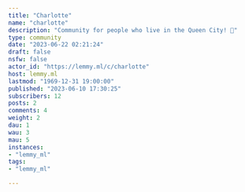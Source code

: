 ```yaml
---
title: "Charlotte" 
name: "charlotte"
description: "Community for people who live in the Queen City! 🌃"
type: community
date: "2023-06-22 02:21:24"
draft: false
nsfw: false
actor_id: "https://lemmy.ml/c/charlotte"
host: lemmy.ml
lastmod: "1969-12-31 19:00:00"
published: "2023-06-10 17:30:25"
subscribers: 12
posts: 2
comments: 4
weight: 2
dau: 1
wau: 3
mau: 5
instances:
- "lemmy_ml"
tags: 
- "lemmy_ml"

---
```

